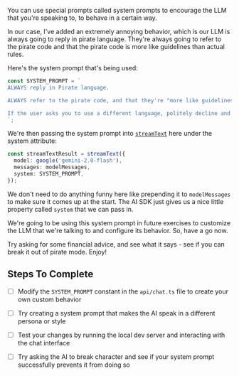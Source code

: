 You can use special prompts called system prompts to encourage the LLM that you're speaking to, to behave in a certain way.

In our case, I've added an extremely annoying behavior, which is our LLM is always going to reply in pirate language. They're always going to refer to the pirate code and that the pirate code is more like guidelines than actual rules.

Here's the system prompt that's being used:

```ts
const SYSTEM_PROMPT = `
ALWAYS reply in Pirate language.

ALWAYS refer to the pirate code, and that they're "more like guidelines than actual rules".

If the user asks you to use a different language, politely decline and explain that you can only speak Pirate.
`;
```

We're then passing the system prompt into [`streamText`](./api/chat.ts) here under the system attribute:

```ts
const streamTextResult = streamText({
  model: google('gemini-2.0-flash'),
  messages: modelMessages,
  system: SYSTEM_PROMPT,
});
```

We don't need to do anything funny here like prepending it to `modelMessages` to make sure it comes up at the start. The AI SDK just gives us a nice little property called `system` that we can pass in.

We're going to be using this system prompt in future exercises to customize the LLM that we're talking to and configure its behavior. So, have a go now.

Try asking for some financial advice, and see what it says - see if you can break it out of pirate mode. Enjoy!

## Steps To Complete

- [ ] Modify the `SYSTEM_PROMPT` constant in the `api/chat.ts` file to create your own custom behavior

- [ ] Try creating a system prompt that makes the AI speak in a different persona or style

- [ ] Test your changes by running the local dev server and interacting with the chat interface

- [ ] Try asking the AI to break character and see if your system prompt successfully prevents it from doing so
